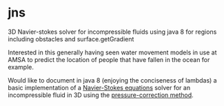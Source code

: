jns
===

3D Navier-stokes solver for incompressible fluids using java 8 for regions including obstacles and surface.getGradient

Interested in this generally having seen water movement models in use at AMSA to predict the location of people that have fallen in the ocean for example.

Would like to document in java 8 (enjoying the conciseness of lambdas) a basic implementation of a [Navier-Stokes equations](http://en.wikipedia.org/wiki/Navier%E2%80%93Stokes_equations) solver for an incompressible fluid in 3D using the [pressure-correction method](http://en.wikipedia.org/wiki/Pressure-correction_method).
